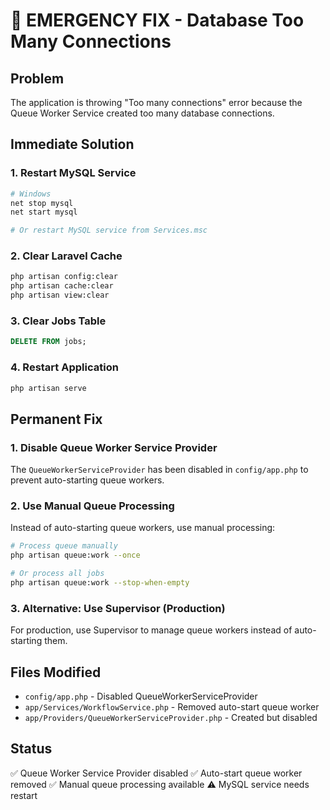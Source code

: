 # 🚨 EMERGENCY FIX - Database Too Many Connections

## Problem
The application is throwing "Too many connections" error because the Queue Worker Service created too many database connections.

## Immediate Solution

### 1. Restart MySQL Service
```bash
# Windows
net stop mysql
net start mysql

# Or restart MySQL service from Services.msc
```

### 2. Clear Laravel Cache
```bash
php artisan config:clear
php artisan cache:clear
php artisan view:clear
```

### 3. Clear Jobs Table
```sql
DELETE FROM jobs;
```

### 4. Restart Application
```bash
php artisan serve
```

## Permanent Fix

### 1. Disable Queue Worker Service Provider
The `QueueWorkerServiceProvider` has been disabled in `config/app.php` to prevent auto-starting queue workers.

### 2. Use Manual Queue Processing
Instead of auto-starting queue workers, use manual processing:

```bash
# Process queue manually
php artisan queue:work --once

# Or process all jobs
php artisan queue:work --stop-when-empty
```

### 3. Alternative: Use Supervisor (Production)
For production, use Supervisor to manage queue workers instead of auto-starting them.

## Files Modified
- `config/app.php` - Disabled QueueWorkerServiceProvider
- `app/Services/WorkflowService.php` - Removed auto-start queue worker
- `app/Providers/QueueWorkerServiceProvider.php` - Created but disabled

## Status
✅ Queue Worker Service Provider disabled
✅ Auto-start queue worker removed
✅ Manual queue processing available
⚠️ MySQL service needs restart
